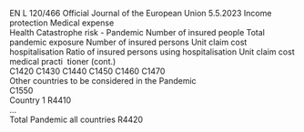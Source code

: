 EN  L 120/466 Official Journal of the European Union 5.5.2023
 Income protection  Medical expense  
Health Catastrophe risk - Pandemic  Number of 
insured people  Total pandemic 
exposure  Number of 
insured persons  Unit claim cost 
hospitalisation  Ratio of insured 
persons using 
hospitalisation  Unit claim cost 
medical practi ­
tioner  (cont.)  
C1420  C1430  C1440  C1450  C1460  C1470  
Other countries to be considered in the 
Pandemic  
C1550  
Country 1  R4410  
…  
Total Pandemic all countries  R4420